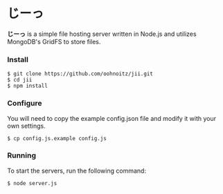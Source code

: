 じーっ
====

**じーっ** is a simple file hosting server written in Node.js and utilizes MongoDB's GridFS to store files.

### Install

```
$ git clone https://github.com/oohnoitz/jii.git
$ cd jii
$ npm install
```

### Configure

You will need to copy the example config.json file and modify it with your own settings.

```
$ cp config.js.example config.js
```

### Running

To start the servers, run the following command:

```
$ node server.js
```